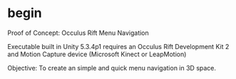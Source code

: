 # begin
Proof of Concept:  Occulus Rift Menu Navigation

Executable built in Unity 5.3.4p1 requires an Occulus Rift Development Kit 2 and Motion Capture device (Microsoft Kinect or LeapMotion)

Objective: To create an simple and quick menu navigation in 3D space.
